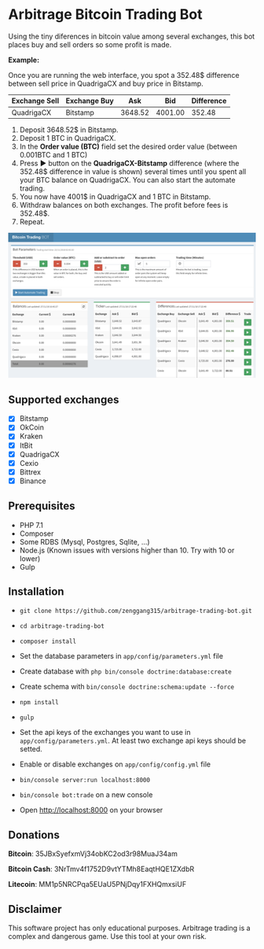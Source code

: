 Arbitrage Bitcoin Trading Bot
=============================

Using the tiny diferences in bitcoin value among several exchanges, this bot places buy and sell orders so some profit is made.

**Example:**

Once you are running the web interface, you spot a 352.48$ difference between sell price in QuadrigaCX and buy price in Bitstamp.

| Exchange Sell | Exchange Buy | Ask     | Bid     | Difference |
|---------------|--------------|---------|---------|------------|
|  QuadrigaCX   | Bitstamp     | 3648.52 | 4001.00 | 352.48     |


 1. Deposit 3648.52$ in Bitstamp.
 2. Deposit 1 BTC in QuadrigaCX.
 3. In the **Order value (BTC)** field set the desired order value (between 0.001BTC and 1 BTC)
 4. Press :arrow_forward: button on the **QuadrigaCX-Bitstamp** difference (where the 352.48$ difference in value is shown) several times until you spent all your BTC balance on QuadrigaCX. You can also start the automate trading.
 5. You now have 4001$ in QuadrigaCX and 1 BTC in Bitstamp.
 6. Withdraw balances on both exchanges. The profit before fees is 352.48$.
 7. Repeat.
 
 ![Web interface](https://github.com/zenggang315/arbitrage-trading-bot/blob/master/src/AppBundle/Resources/public/dist/img/screenshot.png)

Supported exchanges
-------------------

 - [x] Bitstamp
 - [x] OkCoin
 - [x] Kraken
 - [x] ItBit
 - [x] QuadrigaCX
 - [x] Cexio
 - [x] Bittrex
 - [x] Binance

Prerequisites
-------------

 * PHP 7.1
 * Composer
 * Some RDBS (Mysql, Postgres, Sqlite, ...)
 * Node.js (Known issues with versions higher than 10. Try with 10 or lower)
 * Gulp

Installation
------------

 * `git clone https://github.com/zenggang315/arbitrage-trading-bot.git`

 * `cd arbitrage-trading-bot`
 
 * `composer install`
 
 * Set the database parameters in `app/config/parameters.yml` file

 * Create database with `php bin/console doctrine:database:create`
 
 * Create schema with `bin/console doctrine:schema:update --force`
 
 * `npm install`
 
 * `gulp`
 
 * Set the api keys of the exchanges you want to use in `app/config/parameters.yml`. At least two exchange api keys should be setted.
 
 * Enable or disable exchanges on `app/config/config.yml` file

 * `bin/console server:run localhost:8000`

 * `bin/console bot:trade` on a new console
 
 *  Open <http://localhost:8000> on your browser
 

Donations
---------

**Bitcoin**: 35JBxSyefxmVj34obKC2od3r98MuaJ34am 

**Bitcoin Cash**: 3NrTmv4f1752D9vtYTMh8EaqtHQE1ZXdbR

**Litecoin**: MM1p5NRCPqa5EUaU5PNjDqy1FXHQmxsiUF


Disclaimer
----------
This software project has only educational purposes. Arbitrage trading is a complex and dangerous game. Use this tool at your own risk.
